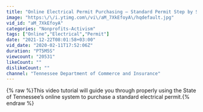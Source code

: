 ```yaml
---
title: "Online Electrical Permit Purchasing – Standard Permit Step by Step Guide"
image: "https:\/\/i.ytimg.com\/vi\/aM_7XkEfoyA\/hqdefault.jpg"
vid_id: "aM_7XkEfoyA"
categories: "Nonprofits-Activism"
tags: ["Online","Electrical","Permit"]
date: "2021-12-22T08:01:58+03:00"
vid_date: "2020-02-11T17:52:06Z"
duration: "PT5M5S"
viewcount: "20531"
likeCount: ""
dislikeCount: ""
channel: "Tennessee Department of Commerce and Insurance"
---
```

{% raw %}This video tutorial will guide you through properly using the State of Tennessee’s online system to purchase a standard electrical permit.{% endraw %}
